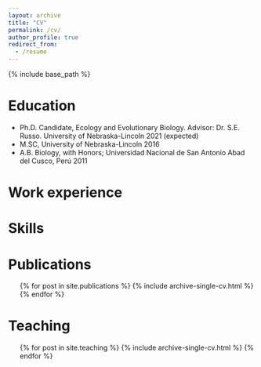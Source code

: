 ```yaml
---
layout: archive
title: "CV"
permalink: /cv/
author_profile: true
redirect_from:
  - /resume
---
```


{% include base_path %}

Education
======
* Ph.D. Candidate, Ecology and Evolutionary Biology. Advisor: Dr. S.E. Russo. University of Nebraska-Lincoln 2021 (expected) 	
* M.SC, University of Nebraska-Lincoln 2016
* A.B. Biology, with Honors; Universidad Nacional de San Antonio Abad del Cusco, Perú 2011


Work experience
======

  
Skills
======

Publications
======
  <ul>{% for post in site.publications %}
    {% include archive-single-cv.html %}
  {% endfor %}</ul>
  
  
Teaching
======
  <ul>{% for post in site.teaching %}
    {% include archive-single-cv.html %}
  {% endfor %}</ul>
  

